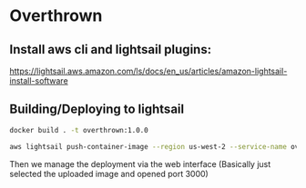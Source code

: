 # Overthrown

## Install aws cli and lightsail plugins:

https://lightsail.aws.amazon.com/ls/docs/en_us/articles/amazon-lightsail-install-software

## Building/Deploying to lightsail

```bash
docker build . -t overthrown:1.0.0
```

```bash
aws lightsail push-container-image --region us-west-2 --service-name overthrown --label overthrown --image overthrown:1.0.0
```

Then we manage the deployment via the web interface (Basically just selected the uploaded image and opened port 3000)
